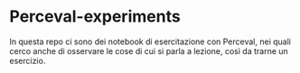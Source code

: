 # Perceval-experiments

In questa repo ci sono dei notebook di esercitazione con Perceval, nei quali cerco anche di osservare le cose di cui si parla a lezione, così da trarne un esercizio.

